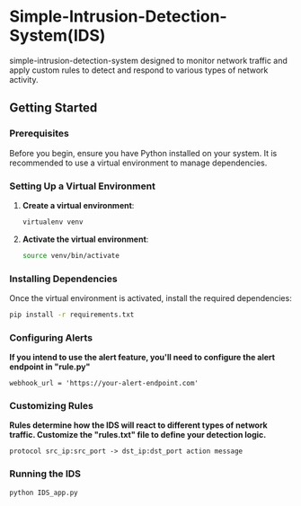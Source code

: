 # Simple-Intrusion-Detection-System(IDS)

simple-intrusion-detection-system designed to monitor network traffic and apply custom rules to detect and respond to various types of network activity.

## Getting Started

### Prerequisites

Before you begin, ensure you have Python installed on your system. It is recommended to use a virtual environment to manage dependencies.

### Setting Up a Virtual Environment

1. **Create a virtual environment**:

    ```bash
    virtualenv venv
    ```

2. **Activate the virtual environment**:

    ```bash
    source venv/bin/activate
    ```

### Installing Dependencies

Once the virtual environment is activated, install the required dependencies:

```bash
pip install -r requirements.txt
```
### Configuring Alerts

**If you intend to use the alert feature, you'll need to configure the alert endpoint in "rule.py"**

```# In rule.py
webhook_url = 'https://your-alert-endpoint.com'
```

### Customizing Rules

**Rules determine how the IDS will react to different types of network traffic. Customize the "rules.txt" file to define your detection logic.**

```# Rule Format
protocol src_ip:src_port -> dst_ip:dst_port action message
```

### Running the IDS

```
python IDS_app.py
```



